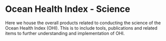 Ocean Health Index - Science
============================

Here we house the overall products related to conducting the science of the Ocean Health Index (OHI). This is to include tools, publications and related items to further understanding and implementation of OHI.